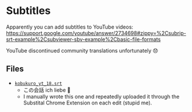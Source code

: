 # Subtitles
Apparently you can add subtitles to YouTube videos: https://support.google.com/youtube/answer/2734698#zippy=%2Csubrip-srt-example%2Csubviewer-sbv-example%2Cbasic-file-formats

YouTube discontinued community translations unfortunately 😞

## Files
* [`kobukuro_yt_18.srt`](https://www.youtube.com/watch?v=oaOGt-NvBjk)
    * この会話 ich liebe 🤣
    * I manually wrote this one and repeatedly uploaded it through the Substital Chrome Extension on each edit (stupid me).
